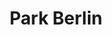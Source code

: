 ---
title: "Park Berlin"
alt: "A picture of a Park Berlin"
src: "/photos/berlin2.jpg"
caption: "Berlin, Germany"
index: 1
---